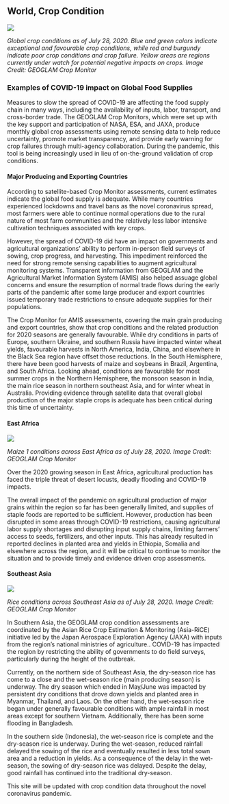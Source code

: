 ## World, Crop Condition

![](./data/trilateral/N6-Fig-1.png)


*Global crop conditions as of July 28, 2020. Blue and green colors indicate exceptional and favourable crop conditions, while red and burgundy indicate poor crop conditions and crop failure. Yellow areas are regions currently under watch for potential negative impacts on crops. Image Credit: GEOGLAM Crop Monitor*

### Examples of COVID-19 impact on Global Food Supplies

Measures to slow the spread of COVID-19 are affecting the food supply chain in many ways, including the availability of inputs, labor, transport, and cross-border trade. The GEOGLAM Crop Monitors, which were set up with the key support and participation of NASA, ESA, and JAXA, produce monthly global crop assessments using remote sensing data to help reduce uncertainty, promote market transparency, and provide early warning for crop failures through multi-agency collaboration. During the pandemic, this tool is being increasingly used in lieu of on-the-ground validation of crop conditions. 

#### Major Producing and Exporting Countries

According to satellite-based Crop Monitor assessments, current estimates indicate the global food supply is adequate. While many countries experienced lockdowns and travel bans as the novel coronavirus spread, most farmers were able to continue normal operations due to the rural nature of most farm communities and the relatively less labor intensive cultivation techniques associated with key crops.

However, the spread of COVID-19 did have an impact on governments and agricultural organizations’ ability to perform in-person field surveys of sowing, crop progress, and harvesting. This impediment reinforced the need for  strong remote sensing capabilities to augment agricultural monitoring systems. Transparent information from GEOGLAM and the Agricultural Market Information System (AMIS) also helped assuage global concerns and ensure the resumption of normal trade flows during the early parts of the pandemic after some large producer and export countries issued temporary trade restrictions to ensure adequate supplies for their populations. 

The Crop Monitor for AMIS assessments, covering the main grain producing and export countries, show that crop conditions and the related production for 2020 seasons are generally favourable. While dry conditions in parts of Europe, southern Ukraine, and southern Russia have impacted winter wheat yields, favourable harvests in North America, India, China, and elsewhere in the Black Sea region have offset those reductions. In the South Hemisphere, there have been good harvests of maize and soybeans in Brazil, Argentina, and South Africa. Looking ahead, conditions are favourable for most summer crops in the Northern Hemisphere, the monsoon season in India, the main rice season in northern southeast Asia, and for winter wheat in Australia. Providing evidence through satellite data that overall global production of the major staple crops is adequate has been critical during this time of uncertainty.

#### East Africa

![](./data/trilateral/N6-Fig-2.png)

*Maize 1 conditions across East Africa as of July 28, 2020. Image Credit: GEOGLAM Crop Monitor*

Over the 2020 growing season in East Africa, agricultural production has faced the triple threat of desert locusts, deadly flooding and COVID-19 impacts.

The overall impact of the pandemic on agricultural production of major grains within the region so far has been generally limited, and supplies of staple foods are reported to be sufficient. However, production has been disrupted in some areas through COVID-19 restrictions, causing agricultural labor supply shortages and disrupting input supply chains, limiting farmers’ access to seeds, fertilizers, and other inputs. This has already resulted in reported declines in planted area and yields in Ethiopia, Somalia and elsewhere across the region, and it will be critical to continue to monitor the situation and to provide timely and evidence driven crop assessments.

#### Southeast Asia

![](./data/trilateral/N6-Fig-3.png)

*Rice conditions across Southeast Asia as of July 28, 2020. Image Credit: GEOGLAM Crop Monitor*

In Southern Asia, the GEOGLAM crop condition assessments are coordinated by the Asian Rice Crop Estimation & Monitoring (Asia-RiCE) initiative led by the Japan Aerospace Exploration Agency (JAXA) with inputs from the region’s national ministries of agriculture.. COVID-19 has impacted the region by restricting the ability of governments to do field surveys, particularly during the height of the outbreak.

Currently, on the northern side of Southeast Asia, the dry-season rice has come to a close and the wet-season rice (main producing season)  is underway. The dry season which ended in May/June was impacted by persistent dry conditions that drove down yields and planted area in Myanmar, Thailand, and Laos. On the other hand, the wet-season rice began under generally favourable conditions with ample rainfall in most areas except for southern Vietnam. Additionally, there has been some flooding in Bangladesh.

In the southern side (Indonesia), the wet-season rice is complete and the dry-season rice is underway. During the wet-season, reduced rainfall delayed the sowing of the rice and eventually resulted in less total sown area and a reduction in yields. As a consequence of the delay in the wet-season, the sowing of dry-season rice was delayed. Despite the delay, good rainfall has continued into the traditional dry-season.

This site will be updated with crop condition data throughout the novel coronavirus pandemic.



